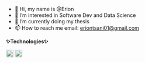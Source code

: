 - 👋 Hi, my name is @Erion
- 👀 I’m interested in Software Dev and Data Science
- 🌱 I’m currently doing my thesis
- 📫 How to reach me email: eriontsani01@gmail.com

<!---
Erjon-19/Erjon-19 is a ✨ special ✨ repository because its `README.md` (this file) appears on your GitHub profile.
You can click the Preview link to take a look at your changes.
--->

**✨Technologies✨**

<code><img height="20" src="https://raw.githubusercontent.com/pytorch/pytorch/master/docs/source/_static/img/pytorch-logo-dark.svg"></code>
<code><img height="20" src="https://upload.wikimedia.org/wikipedia/commons/4/4e/Docker_%28container_engine%29_logo.svg"></code>

